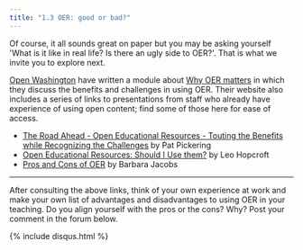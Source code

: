 ```yaml
---
title: "1.3 OER: good or bad?"
---
```


Of course, it all sounds great on paper but you may be asking yourself  'What is it like in real life? Is there an ugly side to OER?'. That is what we invite you to explore next. 

[Open Washington][1] have written a module about [Why OER matters][2] in which they discuss the benefits and challenges in using OER. Their website also includes a series of links to presentations from staff who already have experience of using open content; find some of those here for ease of access.  

 - [The Road Ahead - Open Educational Resources - Touting the Benefits
   while Recognizing the Challenges][3] by Pat Pickering
 - [Open Educational Resources: Should I Use them?][4] by Leo Hopcroft
 - [Pros and Cons of OER][5] by Barbara Jacobs


----------


After consulting the above links, think of your own experience at work and make your own list of advantages and disadvantages to using OER in your teaching. Do you align yourself with the pros or the cons? Why? Post your comment in the forum below.


{% include disqus.html %}


  [1]: http://www.openwa.org/about/
  [2]: http://www.openwa.org/module-7/
  [3]: http://www.slideshare.net/patpickering/the-road-ahead-oer-benefits-and-challenges-with-attribution
  [4]: http://www.slideshare.net/lhopcroft/oer-should-i-use-them-36154265
  [5]: http://www.slideshare.net/Littleprof/oer-pro


